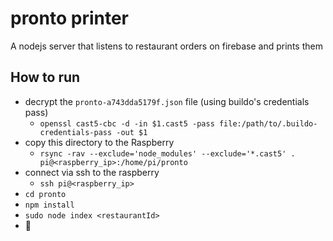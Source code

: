 # pronto printer
A nodejs server that listens to restaurant orders on firebase and prints them

## How to run
- decrypt the `pronto-a743dda5179f.json` file (using buildo's credentials pass)
  - `openssl cast5-cbc -d -in $1.cast5 -pass file:/path/to/.buildo-credentials-pass -out $1`
- copy this directory to the Raspberry
  - `rsync -rav --exclude='node_modules' --exclude='*.cast5' . pi@<raspberry_ip>:/home/pi/pronto`
- connect via ssh to the raspberry
  - `ssh pi@<raspberry_ip>`
- `cd pronto`
- `npm install`
- `sudo node index <restaurantId>`
- 🎉
